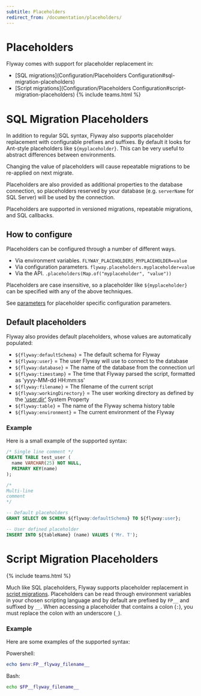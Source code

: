 ```yaml
---
subtitle: Placeholders
redirect_from: /documentation/placeholders/
---
```


# Placeholders

Flyway comes with support for placeholder replacement in:

- [SQL migrations](Configuration/Placeholders Configuration#sql-migration-placeholders)
- [Script migrations](Configuration/Placeholders Configuration#script-migration-placeholders) {% include teams.html %}

# SQL Migration Placeholders
In addition to regular SQL syntax, Flyway also supports placeholder replacement with configurable prefixes and suffixes.
By default it looks for Ant-style placeholders like `${myplaceholder}`. This can be very useful to abstract differences
between environments.

Changing the value of placeholders will cause repeatable migrations to be re-applied on next migrate.

Placeholders are also provided as additional properties to the database connection, so placeholders reserved by your
database (e.g. `serverName` for SQL Server) will be used by the connection.

Placeholders are supported in versioned migrations, repeatable migrations, and SQL callbacks.

## How to configure
Placeholders can be configured through a number of different ways.
- Via environment variables. `FLYWAY_PLACEHOLDERS_MYPLACEHOLDER=value`
- Via configuration parameters. `flyway.placeholders.myplaceholder=value`
- Via the API. `.placeholders(Map.of("myplaceholder", "value"))`

Placeholders are case insensitive, so a placeholder like `${myplaceholder}` can be specified with any of the above techniques.

See [parameters](Configuration/parameters/#placeholders) for placeholder specific configuration parameters.

## Default placeholders
Flyway also provides default placeholders, whose values are automatically populated:

- `${flyway:defaultSchema}` = The default schema for Flyway
- `${flyway:user}` = The user Flyway will use to connect to the database
- `${flyway:database}` = The name of the database from the connection url
- `${flyway:timestamp}` = The time that Flyway parsed the script, formatted as 'yyyy-MM-dd HH:mm:ss'
- `${flyway:filename}` = The filename of the current script
- `${flyway:workingDirectory}` = The user working directory as defined by the ['user.dir'](https://docs.oracle.com/javase/tutorial/essential/environment/sysprop.html) System Property
- `${flyway:table}` = The name of the Flyway schema history table
- `${flyway:environment}` = The current environment of the Flyway

### Example
Here is a small example of the supported syntax:

```sql
/* Single line comment */
CREATE TABLE test_user (
  name VARCHAR(25) NOT NULL,
  PRIMARY KEY(name)
);

/*
Multi-line
comment
*/

-- Default placeholders
GRANT SELECT ON SCHEMA ${flyway:defaultSchema} TO ${flyway:user};

-- User defined placeholder
INSERT INTO ${tableName} (name) VALUES ('Mr. T');
```

# Script Migration Placeholders
{% include teams.html %}

Much like SQL placeholders, Flyway supports placeholder replacement in
[script migrations](Concepts/migrations#script-migrations). Placeholders can be read
through environment variables in your chosen scripting language and by default are prefixed by `FP__`
and suffixed by `__`. When accessing a placeholder that contains a colon (`:`), you must replace the colon with an underscore (`_`).

### Example
Here are some examples of the supported syntax:

Powershell:
```powershell
echo $env:FP__flyway_filename__
```

Bash:
```bash
echo $FP__flyway_filename__
```
